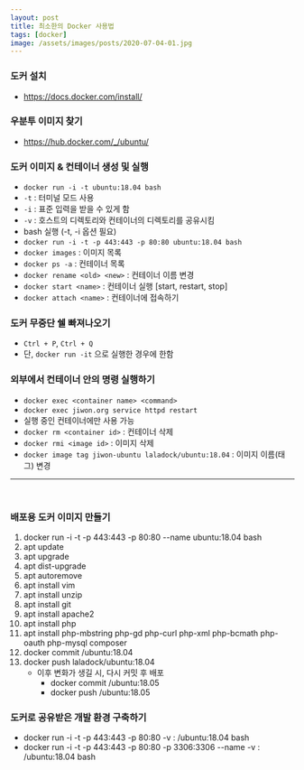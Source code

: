 ```yaml
---
layout: post
title: 최소한의 Docker 사용법
tags: [docker]
image: /assets/images/posts/2020-07-04-01.jpg
---
```


### 도커 설치

- https://docs.docker.com/install/
​

### 우분투 이미지 찾기

- https://hub.docker.com/_/ubuntu/
​

### 도커 이미지 & 컨테이너 생성 및 실행 

- `docker run -i -t ubuntu:18.04 bash`
- `-t` : 터미널 모드 사용
- `-i` : 표준 입력을 받을 수 있게 함
- `-v` : 호스트의 디렉토리와 컨테이너의 디렉토리를 공유시킴
- bash 실행 (-t, -i 옵션 필요)
- `docker run -i -t -p 443:443 -p 80:80 ubuntu:18.04 bash`
- `docker images` : 이미지 목록
- `docker ps -a` : 컨테이너 목록
- `docker rename <old> <new>` : 컨테이너 이름 변경
- `docker start <name>` : 컨테이너 실행 [start, restart, stop]
- `docker attach <name>` : 컨테이너에 접속하기
​

### 도커 무중단 쉘 빠져나오기

-  `Ctrl + P`, `Ctrl + Q`
-  단, `docker run -it` 으로 실행한 경우에 한함
​

### 외부에서 컨테이너 안의 명령 실행하기

- `docker exec <container name> <command>`
- `docker exec jiwon.org service httpd restart`
- 실행 중인 컨테이너에만 사용 가능
- `docker rm <container id>` : 컨테이너 삭제
- `docker rmi <image id>` : 이미지 삭제
- `docker image tag jiwon-ubuntu laladock/ubuntu:18.04` : 이미지 이름(태그) 변경
​

---
​

### 배포용 도커 이미지 만들기

1. docker run -i -t -p 443:443 -p 80:80 --name <container-name> ubuntu:18.04 bash
2. apt update
3. apt upgrade
4. apt dist-upgrade
5. apt autoremove
6. apt install vim
7. apt install unzip
8. apt install git
9. apt install apache2
10. apt install php
11. apt install php-mbstring php-gd php-curl php-xml php-bcmath php-oauth php-mysql composer
12. docker commit <container-name> <id>/ubuntu:18.04
13. docker push laladock/ubuntu:18.04
    * 이후 변화가 생길 시, 다시 커밋 후 배포
       * docker commit <container-name> <id>/ubuntu:18.05
       * docker push <id>/ubuntu:18.05
​

### 도커로 공유받은 개발 환경 구축하기

* docker run -i -t -p 443:443 -p 80:80 -v <project-path>:<remote-path> <id>/ubuntu:18.04 bash
* docker run -i -t -p 443:443 -p 80:80 -p 3306:3306 --name <container-name> -v <project-path>:<remote-path> <id>/ubuntu:18.04 bash​
